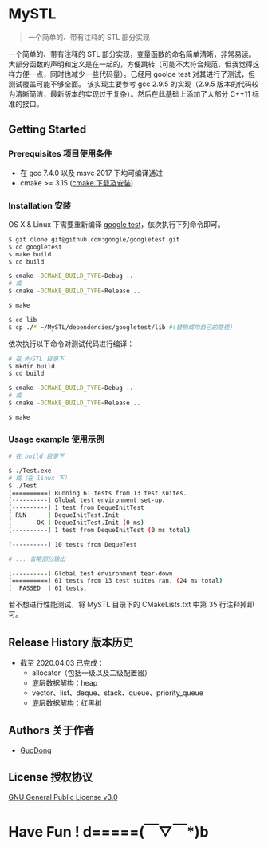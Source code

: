 # MySTL

> 一个简单的、带有注释的 STL 部分实现

一个简单的、带有注释的 STL 部分实现，变量函数的命名简单清晰，非常易读。大部分函数的声明和定义是在一起的，方便跳转（可能不太符合规范，但我觉得这样方便一点，同时也减少一些代码量）。已经用 goolge test 对其进行了测试，但测试覆盖可能不够全面。
该实现主要参考 gcc 2.9.5 的实现（2.9.5 版本的代码较为清晰简洁，最新版本的实现过于复杂）。然后在此基础上添加了大部分 C++11 标准的接口。

## Getting Started

### Prerequisites 项目使用条件

* 在 gcc 7.4.0 以及 msvc 2017 下均可编译通过
* cmake >= 3.15 ([cmake 下载及安装](https://cmake.org/))

### Installation 安装

OS X & Linux 下需要重新编译 [google test](https://github.com/google/googletest)，依次执行下列命令即可。
```sh
$ git clone git@github.com:google/googletest.git
$ cd googletest
$ make build
$ cd build

$ cmake -DCMAKE_BUILD_TYPE=Debug ..
# 或
$ cmake -DCMAKE_BUILD_TYPE=Release ..

$ make

$ cd lib
$ cp ./* ~/MySTL/dependencies/googletest/lib #(替换成你自己的路径)
```

依次执行以下命令对测试代码进行编译：

```sh
# 在 MySTL 目录下
$ mkdir build
$ cd build

$ cmake -DCMAKE_BUILD_TYPE=Debug ..
# 或
$ cmake -DCMAKE_BUILD_TYPE=Release ..

$ make
```

### Usage example 使用示例

```sh
# 在 build 目录下

$ ./Test.exe
# 或（在 linux 下）
$ ./Test
[==========] Running 61 tests from 13 test suites.
[----------] Global test environment set-up.
[----------] 1 test from DequeInitTest
[ RUN      ] DequeInitTest.Init
[       OK ] DequeInitTest.Init (0 ms)
[----------] 1 test from DequeInitTest (0 ms total)

[----------] 10 tests from DequeTest

# ... 省略部分输出

[----------] Global test environment tear-down
[==========] 61 tests from 13 test suites ran. (24 ms total)
[  PASSED  ] 61 tests.
```

若不想进行性能测试，将 MySTL 目录下的 CMakeLists.txt 中第 35 行注释掉即可。

## Release History 版本历史

* 截至 2020.04.03 已完成：
  * allocator（包括一级以及二级配置器）
  * 底层数据解构：heap
  * vector、list、deque、stack、queue、priority_queue
  * 底层数据解构：红黑树

## Authors 关于作者

* [GuoDong](https://guodong.plus)

## License 授权协议

[GNU General Public License v3.0](LICENSE.md)

# Have Fun ! d=====(￣▽￣*)b